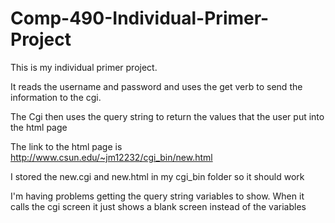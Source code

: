 # Comp-490-Individual-Primer-Project


This is my individual primer project.

It reads the username and password and uses the get verb to send the information to the cgi.

The Cgi then uses the query string to return the values that the user put into the html page

The link to the html page is http://www.csun.edu/~jm12232/cgi_bin/new.html

I stored the new.cgi and new.html in my cgi_bin folder so it should work

I'm having problems getting the query string variables to show. When it calls the cgi screen it just shows a blank screen instead of the variables


